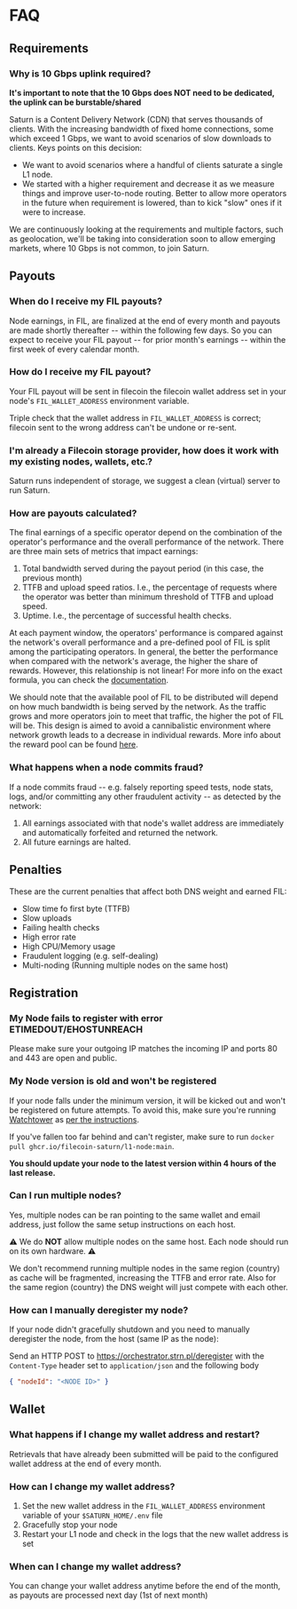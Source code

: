# FAQ

## Requirements

### Why is 10 Gbps uplink required?

**It's important to note that the 10 Gbps does NOT need to be dedicated, the uplink can be burstable/shared**

Saturn is a Content Delivery Network (CDN) that serves thousands of clients. With the increasing bandwidth of fixed home connections, some which exceed 1 Gbps, we want to avoid scenarios of slow downloads to clients. Keys points on this decision:

- We want to avoid scenarios where a handful of clients saturate a single L1 node.
- We started with a higher requirement and decrease it as we measure things and improve user-to-node routing. Better to allow more operators in the future when requirement is lowered, than to kick "slow" ones if it were to increase.

We are continuously looking at the requirements and multiple factors, such as geolocation, we'll be taking into consideration soon to allow emerging markets, where 10 Gbps is not common, to join Saturn.

## Payouts

### When do I receive my FIL payouts?

Node earnings, in FIL, are finalized at the end of every month and payouts are made shortly thereafter -- within the following few days. So you can expect to receive your FIL payout -- for prior month's earnings -- within the first week of every calendar month.

### How do I receive my FIL payout?

Your FIL payout will be sent in filecoin the filecoin wallet address set in your node's `FIL_WALLET_ADDRESS` environment variable.

Triple check that the wallet address in `FIL_WALLET_ADDRESS` is correct; filecoin sent to the wrong address can't be undone or re-sent.

### I'm already a Filecoin storage provider, how does it work with my existing nodes, wallets, etc.?

Saturn runs independent of storage, we suggest a clean (virtual) server to run Saturn.

### How are payouts calculated?

The final earnings of a specific operator depend on the combination of the operator's performance and the overall performance of the network. There are three main sets of metrics that impact earnings:

1. Total bandwidth served during the payout period (in this case, the previous month)
2. TTFB and upload speed ratios. I.e., the percentage of requests where the operator was better than minimum threshold of TTFB and upload speed.
3. Uptime. I.e., the percentage of successful health checks.

At each payment window, the operators' performance is compared against the network's overall performance and a pre-defined pool of FIL is split among the participating operators. In general, the better the performance when compared with the network's average, the higher the share of rewards. However, this relationship is not linear! For more info on the exact formula, you can check the [documentation](https://hackmd.io/@cryptoecon/SJIJEUJbs/%2FMqxcRhVdSi2txAKW7pCh5Q).

We should note that the available pool of FIL to be distributed will depend on how much bandwidth is being served by the network. As the traffic grows and more operators join to meet that traffic, the higher the pot of FIL will be. This design is aimed to avoid a cannibalistic environment where network growth leads to a decrease in individual rewards. More info about the reward pool can be found [here](https://hackmd.io/@cryptoecon/SJIJEUJbs/%2FMqxcRhVdSi2txAKW7pCh5Q#Reward-pool1).

### What happens when a node commits fraud?

If a node commits fraud -- e.g. falsely reporting speed tests, node stats, logs, and/or committing any other fraudulent activity -- as detected by the network:

1. All earnings associated with that node's wallet address are immediately and automatically forfeited and returned the network.
2. All future earnings are halted.

## Penalties

These are the current penalties that affect both DNS weight and earned FIL:

- Slow time fo first byte (TTFB)
- Slow uploads
- Failing health checks
- High error rate
- High CPU/Memory usage
- Fraudulent logging (e.g. self-dealing)
- Multi-noding (Running multiple nodes on the same host)

## Registration

### My Node fails to register with error ETIMEDOUT/EHOSTUNREACH

Please make sure your outgoing IP matches the incoming IP and ports 80 and 443 are open and public.

### My Node version is old and won't be registered

If your node falls under the minimum version, it will be kicked out and won't be registered on future attempts.
To avoid this, make sure you're running [Watchtower](https://containrrr.dev/watchtower/) as [per the instructions](https://github.com/filecoin-saturn/L1-node#update-a-node).

If you've fallen too far behind and can't register, make sure to run `docker pull ghcr.io/filecoin-saturn/l1-node:main`.

**You should update your node to the latest version within 4 hours of the last release.**

### Can I run multiple nodes?

Yes, multiple nodes can be ran pointing to the same wallet and email address, just follow the same setup instructions on each host.

⚠️ We do **NOT** allow multiple nodes on the same host. Each node should run on its own hardware. ⚠️

We don't recommend running multiple nodes in the same region (country) as cache will be fragmented, increasing the TTFB and error rate.
Also for the same region (country) the DNS weight will just compete with each other.

### How can I manually deregister my node?

If your node didn't gracefully shutdown and you need to manually deregister the node, from the host (same IP as the node):

Send an HTTP POST to https://orchestrator.strn.pl/deregister with the `Content-Type` header set to `application/json` and the following body

```json
{ "nodeId": "<NODE ID>" }
```

## Wallet

### What happens if I change my wallet address and restart?

Retrievals that have already been submitted will be paid to the configured wallet address at the end of every month.

### How can I change my wallet address?

1. Set the new wallet address in the `FIL_WALLET_ADDRESS` environment variable of your `$SATURN_HOME/.env` file
2. Gracefully stop your node
3. Restart your L1 node and check in the logs that the new wallet address is set

### When can I change my wallet address?

You can change your wallet address anytime before the end of the month, as payouts are processed next day (1st of next month)
